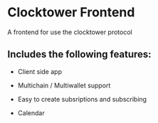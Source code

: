 # Clocktower Frontend

A frontend for use the clocktower protocol


## Includes the following features:

 - Client side app

 - Multichain / Multiwallet support

 - Easy to create subsriptions and subscribing

 - Calendar 
